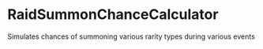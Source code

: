 # RaidSummonChanceCalculator
Simulates chances of summoning various rarity types during various events
